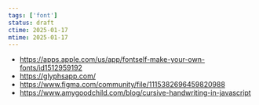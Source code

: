 ```yaml
---
tags: ['font']
status: draft
ctime: 2025-01-17
mtime: 2025-01-17
---
```


- https://apps.apple.com/us/app/fontself-make-your-own-fonts/id1512959192
- https://glyphsapp.com/
- https://www.figma.com/community/file/1115382696459820988
- https://www.amygoodchild.com/blog/cursive-handwriting-in-javascript
